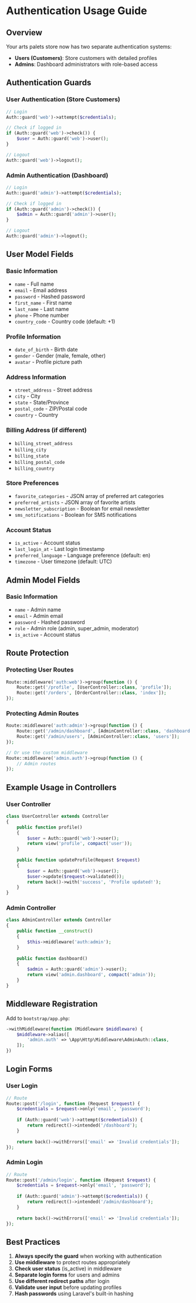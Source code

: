 # Authentication Usage Guide

## Overview
Your arts palets store now has two separate authentication systems:
- **Users (Customers)**: Store customers with detailed profiles
- **Admins**: Dashboard administrators with role-based access

## Authentication Guards

### User Authentication (Store Customers)
```php
// Login
Auth::guard('web')->attempt($credentials);

// Check if logged in
if (Auth::guard('web')->check()) {
    $user = Auth::guard('web')->user();
}

// Logout
Auth::guard('web')->logout();
```

### Admin Authentication (Dashboard)
```php
// Login
Auth::guard('admin')->attempt($credentials);

// Check if logged in
if (Auth::guard('admin')->check()) {
    $admin = Auth::guard('admin')->user();
}

// Logout
Auth::guard('admin')->logout();
```

## User Model Fields

### Basic Information
- `name` - Full name
- `email` - Email address
- `password` - Hashed password
- `first_name` - First name
- `last_name` - Last name
- `phone` - Phone number
- `country_code` - Country code (default: +1)

### Profile Information
- `date_of_birth` - Birth date
- `gender` - Gender (male, female, other)
- `avatar` - Profile picture path

### Address Information
- `street_address` - Street address
- `city` - City
- `state` - State/Province
- `postal_code` - ZIP/Postal code
- `country` - Country

### Billing Address (if different)
- `billing_street_address`
- `billing_city`
- `billing_state`
- `billing_postal_code`
- `billing_country`

### Store Preferences
- `favorite_categories` - JSON array of preferred art categories
- `preferred_artists` - JSON array of favorite artists
- `newsletter_subscription` - Boolean for email newsletter
- `sms_notifications` - Boolean for SMS notifications

### Account Status
- `is_active` - Account status
- `last_login_at` - Last login timestamp
- `preferred_language` - Language preference (default: en)
- `timezone` - User timezone (default: UTC)

## Admin Model Fields

### Basic Information
- `name` - Admin name
- `email` - Admin email
- `password` - Hashed password
- `role` - Admin role (admin, super_admin, moderator)
- `is_active` - Account status

## Route Protection

### Protecting User Routes
```php
Route::middleware('auth:web')->group(function () {
    Route::get('/profile', [UserController::class, 'profile']);
    Route::get('/orders', [OrderController::class, 'index']);
});
```

### Protecting Admin Routes
```php
Route::middleware('auth:admin')->group(function () {
    Route::get('/admin/dashboard', [AdminController::class, 'dashboard']);
    Route::get('/admin/users', [AdminController::class, 'users']);
});

// Or use the custom middleware
Route::middleware('admin.auth')->group(function () {
    // Admin routes
});
```

## Example Usage in Controllers

### User Controller
```php
class UserController extends Controller
{
    public function profile()
    {
        $user = Auth::guard('web')->user();
        return view('profile', compact('user'));
    }
    
    public function updateProfile(Request $request)
    {
        $user = Auth::guard('web')->user();
        $user->update($request->validated());
        return back()->with('success', 'Profile updated!');
    }
}
```

### Admin Controller
```php
class AdminController extends Controller
{
    public function __construct()
    {
        $this->middleware('auth:admin');
    }
    
    public function dashboard()
    {
        $admin = Auth::guard('admin')->user();
        return view('admin.dashboard', compact('admin'));
    }
}
```

## Middleware Registration

Add to `bootstrap/app.php`:
```php
->withMiddleware(function (Middleware $middleware) {
    $middleware->alias([
        'admin.auth' => \App\Http\Middleware\AdminAuth::class,
    ]);
})
```

## Login Forms

### User Login
```php
// Route
Route::post('/login', function (Request $request) {
    $credentials = $request->only('email', 'password');
    
    if (Auth::guard('web')->attempt($credentials)) {
        return redirect()->intended('/dashboard');
    }
    
    return back()->withErrors(['email' => 'Invalid credentials']);
});
```

### Admin Login
```php
// Route
Route::post('/admin/login', function (Request $request) {
    $credentials = $request->only('email', 'password');
    
    if (Auth::guard('admin')->attempt($credentials)) {
        return redirect()->intended('/admin/dashboard');
    }
    
    return back()->withErrors(['email' => 'Invalid credentials']);
});
```

## Best Practices

1. **Always specify the guard** when working with authentication
2. **Use middleware** to protect routes appropriately
3. **Check user status** (is_active) in middleware
4. **Separate login forms** for users and admins
5. **Use different redirect paths** after login
6. **Validate user input** before updating profiles
7. **Hash passwords** using Laravel's built-in hashing
